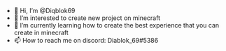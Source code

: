 - 👋 Hi, I’m @Diqblok69
- 👀 I’m interested to create new project on minecraft
- 🌱 I’m currently learning how to create the best experience that you can create in minecraft
- 📫 How to reach me on discord: Diablok_69#5386

<!---
Diqblok69/Diqblok69 is a ✨ special ✨ repository because its `README.md` (this file) appears on your GitHub profile.
You can click the Preview link to take a look at your changes.
--->
